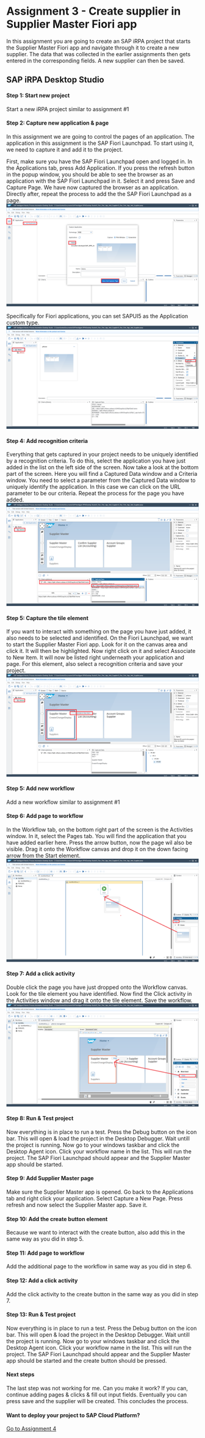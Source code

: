 # Assignment 3 - Create supplier in Supplier Master Fiori app
In this assignment you are going to create an SAP iRPA project that starts the Supplier Master Fiori app and navigate through it to create a new supplier. The data that was collected in the earlier assignments then gets entered in the corresponding fields. A new supplier can then be saved.

## SAP iRPA Desktop Studio

#### Step 1: Start new project
Start a new iRPA project similar to assignment #1

#### Step 2: Capture new application & page
In this assignment we are going to control the pages of an application. The application in this assignment is the SAP Fiori Launchpad. To start using it, we need to capture it and add it to the project. 

First, make sure you have the SAP Fiori Launchpad open and logged in. In the Applications tab, press Add Application. If you press the refresh button in the popup window, you should be able to see the browser as an application with the SAP Fiori Launchpad in it. Select it and press Save and Capture Page. We have now captured the browser as an application. Directly after, repeat the process to add the the SAP Fiori Launchpad as a page.
![Capture application and page](https://github.com/Innov8ion-developer/SAP_iRPA_Assignments/blob/master/img/3_Capture_Application_Page.png)

Specifically for Fiori applications, you can set SAPUI5 as the Application custom type.
![Set custom tech](https://github.com/Innov8ion-developer/SAP_iRPA_Assignments/blob/master/img/3_Select_Custom_Tech.png)


#### Step 4: Add recognition criteria
Everything that gets captured in your project needs to be uniquely identified by a recognition criteria. To do this, select the application you have just added in the list on the left side of the screen. Now take a look at the bottom part of the screen. Here you will find a Captured Data window and a Criteria window. You need to select a parameter from the Captured Data window to uniquely identify the application. In this case we can click on the URL parameter to be our criteria. Repeat the process for the page you have added.
![Set recognition criteria](https://github.com/Innov8ion-developer/SAP_iRPA_Assignments/blob/master/img/3_Set_Recognition_Criteria.png)

#### Step 5: Capture the tile element
If you want to interact with something on the page you have just added, it also needs to be selected and identified. On the Fiori Launchpad, we want to start the Supplier Master Fiori app. Look for it on the canvas area and click it. It will then be highlighted. Now right click on it and select Associate to New Item. It will now be listed right underneath your application and page. For this element, also select a recognition criteria and save your project.
![Capture tile element](https://github.com/Innov8ion-developer/SAP_iRPA_Assignments/blob/master/img/3_Capture_Tile.png)

#### Step 5: Add new workflow
Add a new workflow similar to assignment #1

#### Step 6: Add page to workflow
In the Workflow tab, on the bottom right part of the screen is the Activities window. In it, select the Pages tab. You will find the application that you have added earlier here. Press the arrow button, now the page wil also be visible. Drag it onto the Workflow canvas and drop it on the down facing arrow from the Start element.
![Add page to workflow](https://github.com/Innov8ion-developer/SAP_iRPA_Assignments/blob/master/img/3_Add_Page_To_Workflow.png)

#### Step 7: Add a click activity
Double click the page you have just dropped onto the Workflow canvas. Look for the tile element you have identified. Now find the Click activity in the Activities window and drag it onto the tile element. Save the workflow.
![Add click activity](https://github.com/Innov8ion-developer/SAP_iRPA_Assignments/blob/master/img/3_Add_Click_Event.png)

#### Step 8: Run & Test project
Now everything is in place to run a test. Press the Debug button on the icon bar. This will open & load the project in the Desktop Debugger. Wait untill the project is running. Now go to your windows taskbar and click the Desktop Agent icon. Click your workflow name in the list. This will run the project. The SAP Fiori Launchpad should appear and the Supplier Master app should be started.

#### Step 9: Add Supplier Master page
Make sure the Supplier Master app is opened. Go back to the Applications tab and right click your application. Select Capture a New Page. Press refresh and now select the Supplier Master app. Save it.

#### Step 10: Add the create button element
Because we want to interact with the create button, also add this in the same way as you did in step 5.

#### Step 11: Add page to workflow
Add the additional page to the workflow in same way as you did in step 6.

#### Step 12: Add a click activity
Add the click activity to the create button in the same way as you did in step 7.

#### Step 13: Run & Test project
Now everything is in place to run a test. Press the Debug button on the icon bar. This will open & load the project in the Desktop Debugger. Wait untill the project is running. Now go to your windows taskbar and click the Desktop Agent icon. Click your workflow name in the list. This will run the project. The SAP Fiori Launchpad should appear and the Supplier Master app should be started and the create button should be pressed.

#### Next steps
The last step was not working for me. Can you make it work? If you can, continue adding pages & clicks & fill out input fields. Eventually you can press save and the supplier will be created. This concludes the process.

#### Want to deploy your project to SAP Cloud Platform?
[Go to Assignment 4](https://github.com/Innov8ion-developer/SAP_iRPA_Assignments/tree/4_Deploying_to_SCP/README.md)

